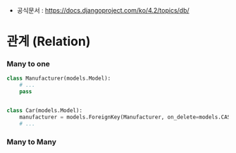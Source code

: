 - 공식문서 : https://docs.djangoproject.com/ko/4.2/topics/db/


# 관계 (Relation)

### Many to one
```python
class Manufacturer(models.Model):
    # ...
    pass


class Car(models.Model):
    manufacturer = models.ForeignKey(Manufacturer, on_delete=models.CASCADE)
    # ...
```

### Many to Many
```python
```
